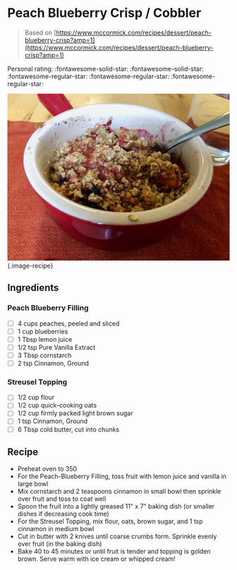 # Peach Blueberry Crisp / Cobbler

> Based on [https://www.mccormick.com/recipes/dessert/peach-blueberry-crisp?amp=1](https://www.mccormick.com/recipes/dessert/peach-blueberry-crisp?amp=1)

<!-- {cts} rating=2; (User can specify rating on scale of 1-5) -->

Personal rating: :fontawesome-solid-star: :fontawesome-solid-star: :fontawesome-regular-star: :fontawesome-regular-star: :fontawesome-regular-star:

<!-- {cte} -->

<!-- {cts} name_image=peach_blueberry_crisp.jpeg; (User can specify image name) -->

![peach_blueberry_crisp.jpeg](./peach_blueberry_crisp.jpeg){.image-recipe}

<!-- {cte} -->

## Ingredients

### Peach Blueberry Filling

- [ ] 4 cups peaches, peeled and sliced
- [ ] 1 cup blueberries
- [ ] 1 Tbsp lemon juice
- [ ] 1/2 tsp Pure Vanilla Extract
- [ ] 3 Tbsp cornstarch
- [ ] 2 tsp Cinnamon, Ground

### Streusel Topping

- [ ] 1/2 cup flour
- [ ] 1/2 cup quick-cooking oats
- [ ] 1/2 cup firmly packed light brown sugar
- [ ] 1 tsp Cinnamon, Ground
- [ ] 6 Tbsp cold butter, cut into chunks

## Recipe

- Preheat oven to 350
- For the Peach-Blueberry Filling, toss fruit with lemon juice and vanilla in large bowl
- Mix cornstarch and 2 teaspoons cinnamon in small bowl then sprinkle over fruit and toss to coat well
- Spoon the fruit into a lightly greased 11" x 7" baking dish (or smaller dishes if decreasing cook time)
- For the Streusel Topping, mix flour, oats, brown sugar, and 1 tsp cinnamon in medium bowl
- Cut in butter with 2 knives until coarse crumbs form. Sprinkle evenly over fruit (in the baking dish)
- Bake 40 to 45 minutes or until fruit is tender and topping is golden brown. Serve warm with ice cream or whipped cream!
